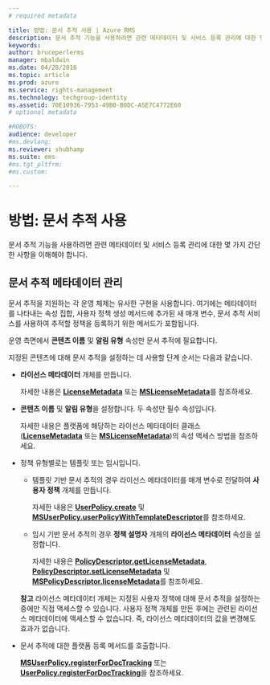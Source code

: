 ```yaml
---
# required metadata

title: 방법: 문서 추적 사용 | Azure RMS
description: 문서 추적 기능을 사용하려면 관련 메타데이터 및 서비스 등록 관리에 대한 몇 가지 간단한 사항을 이해해야 합니다.
keywords:
author: bruceperlerms
manager: mbaldwin
ms.date: 04/28/2016
ms.topic: article
ms.prod: azure
ms.service: rights-management
ms.technology: techgroup-identity
ms.assetid: 70E10936-7953-49B0-B0DC-A5E7C4772E60
# optional metadata

#ROBOTS:
audience: developer
#ms.devlang:
ms.reviewer: shubhamp
ms.suite: ems
#ms.tgt_pltfrm:
#ms.custom:

---
```


# 방법: 문서 추적 사용

문서 추적 기능을 사용하려면 관련 메타데이터 및 서비스 등록 관리에 대한 몇 가지 간단한 사항을 이해해야 합니다.

## 문서 추적 메타데이터 관리

문서 추적을 지원하는 각 운영 체제는 유사한 구현을 사용합니다. 여기에는 메타데이터를 나타내는 속성 집합, 사용자 정책 생성 메서드에 추가된 새 매개 변수, 문서 추적 서비스를 사용하여 추적할 정책을 등록하기 위한 메서드가 포함됩니다.

운영 측면에서 **콘텐츠 이름** 및 **알림 유형** 속성만 문서 추적에 필요합니다.

지정된 콘텐츠에 대해 문서 추적을 설정하는 데 사용할 단계 순서는 다음과 같습니다.

-   **라이선스 메타데이터** 개체를 만듭니다.

    자세한 내용은 [**LicenseMetadata**](/rights-management/sdk/4.2/api/android/com.microsoft.rightsmanagement#msipcthin2_licensemetadata_interface_java) 또는 [**MSLicenseMetadata**](/rights-management/sdk/4.2/api/iOS/mslicensemetadata#msipcthin2_mslicensemetadata_class_objc)를 참조하세요.

-   **콘텐츠 이름** 및 **알림 유형**을 설정합니다. 두 속성만 필수 속성입니다.

    자세한 내용은 플랫폼에 해당하는 라이선스 메타데이터 클래스([**LicenseMetadata**](/rights-management/sdk/4.2/api/android/com.microsoft.rightsmanagement#msipcthin2_licensemetadata_interface_java) 또는 [**MSLicenseMetadata**](/rights-management/sdk/4.2/api/iOS/mslicensemetadata#msipcthin2_mslicensemetadata_class_objc))의 속성 액세스 방법을 참조하세요.

-   정책 유형별로는 템플릿 또는 임시입니다.

    -   템플릿 기반 문서 추적의 경우 라이선스 메타데이터를 매개 변수로 전달하여 **사용자 정책** 개체를 만듭니다.

        자세한 내용은 [**UserPolicy.create**](/rights-management/sdk/4.2/api/android/userpolicy#msipcthin2_userpolicy_class_java) 및 [**MSUserPolicy.userPolicyWithTemplateDescriptor**](/rights-management/sdk/4.2/api/iOS/msuserpolicy#msipcthin2_msuserpolicy_templatedescriptor_property_objc)를 참조하세요.

    -   임시 기반 문서 추적의 경우 **정책 설명자** 개체의 **라이선스 메타데이터** 속성을 설정합니다.

        자세한 내용은 [**PolicyDescriptor.getLicenseMetadata**](/rights-management/sdk/4.2/api/android/policydescriptor#msipcthin2_policydescriptor_interface_java), [**PolicyDescriptor.setLicenseMetadata**](/rights-management/sdk/4.2/api/android/policydescriptor#msipcthin2_policydescriptor_setlicensemetadata_java) 및 [**MSPolicyDescriptor.licenseMetadata**](/rights-management/sdk/4.2/api/iOS/mspolicydescriptor#msipcthin2_mspolicydescriptor_licensemetadata_property_objc)를 참조하세요.

    **참고** 라이선스 메타데이터 개체는 지정된 사용자 정책에 대해 문서 추적을 설정하는 중에만 직접 액세스할 수 있습니다. 사용자 정책 개체를 만든 후에는 관련된 라이선스 메타데이터에 액세스할 수 없습니다. 즉, 라이선스 메타데이터의 값을 변경해도 효과가 없습니다.

     

-   문서 추적에 대한 플랫폼 등록 메서드를 호출합니다.

    [**MSUserPolicy.registerForDocTracking**](/rights-management/sdk/4.2/api/iOS/msuserpolicy#msipcthin2_msuserpolicy_registerfordoctracking_userid_authenticationcallback_completionblock_method_objc) 또는 [**UserPolicy.registerForDocTracking**](/rights-management/sdk/4.2/api/iOS/msuserpolicy#msipcthin2_msuserpolicy_registerfordoctracking_userid_authenticationcallback_completionblock_method_objc)을 참조하세요.

 

 


<!--HONumber=Jun16_HO2-->



